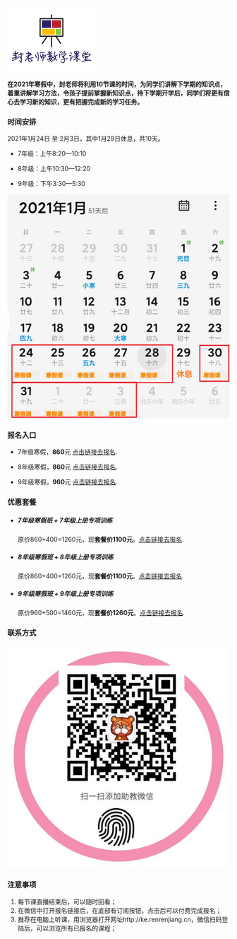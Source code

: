 
![](/imgs/logo-small.png)

**在2021年寒假中，封老师将利用10节课的时间，为同学们讲解下学期的知识点，着重讲解学习方法，令孩子提前掌握新知识点，待下学期开学后，同学们将更有信心去学习新的知识，更有把握完成新的学习任务。**

### 时间安排
2021年1月24日 至 2月3日，其中1月29日休息，共10天。
- 7年级：上午8:20—10:10

- 8年级：上午10:30—12:20

- 9年级：下午3:30—5:30

![月历方式查看时间](/imgs/2.png)

### 报名入口
- 7年级寒假，**860**元 [点击链接去报名](https://h5.renrenjiang.cn/c76351#/column?cid=19700&su=5814744 "7年级寒假").

- 8年级寒假，**860**元 [点击链接去报名](https://h5.renrenjiang.cn/c76351#/column?cid=19702&su=5814744 "8年级寒假").

- 9年级寒假，**960**元 [点击链接去报名](https://h5.renrenjiang.cn/c19703#/column?cid=19703&su=5814744 "9年级寒假").

### 优惠套餐
- ##### 7年级寒假班 + 7年级上册专项训练
  原价860+400=1260元，现**套餐价1100元**。[点击链接去报名](https://h5.renrenjiang.cn/#/meal?key=eyJtZWFsX2lkIjoyMzU5fQ%3D%3D "7年级优惠套餐").
- ##### 8年级寒假班 + 8年级上册专项训练
  原价860+400=1260元，现**套餐价1100元**。[点击链接去报名](https://h5.renrenjiang.cn/#/meal?key=eyJtZWFsX2lkIjoyMzU4fQ%3D%3D "8年级优惠套餐").
- ##### 9年级寒假班 + 9年级上册专项训练
  原价960+500=1460元，现**套餐价1260元**。[点击链接去报名](https://h5.renrenjiang.cn/#/meal?key=eyJtZWFsX2lkIjoyMzYwfQ%3D%3D "9年级优惠套餐").

### 联系方式
![封老师助教微信](/imgs/1.jpg)

### 注意事项
1. 每节课直播结束后，可以随时回看；
2. 在微信中打开报名链接后，在底部有订阅按钮，点击后可以付费完成报名；
3. 推荐在电脑上听课，用浏览器打开网址http://ke.renrenjiang.cn，微信扫码登陆后，可以浏览所有已报名的课程；

